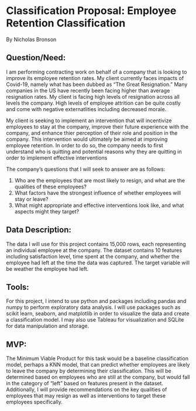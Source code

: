 # Classification Proposal: Employee Retention Classification

By Nicholas Bronson

## Question/Need:

I am performing contracting work on behalf of a company that is looking to improve its employee retention rates. My client currently faces impacts of Covid-19, namely what has been dubbed as “The Great Resignation.” Many companies in the US have recently been facing higher than average resignation rates. My client is facing high levels of resignation across all levels the company. High levels of employee attrition can be quite costly and come with negative externatlities including decreased morale. 

My client is seeking to implement an intervention that will incentivize employees to stay at the company, improve their future experience with the company, and enhance thier perception of their role and position in the company. This intervention would ultimately be aimed at improving employee retention. In order to do so, the company needs to first understand who is quitting and potential reasons why they are quitting in order to implement effective interventions

The company’s questions that I will seek to answer are as follows:

1) Who are the employees that are most likely to resign, and what are the qualities of these employees? 
2) What factors have the strongest influence of whether employees will stay or leave?
3) What might appropriate and effective interventions look like, and what aspects might they target? 

## Data Description: 

The data I will use for this project contains 15,000 rows, each representing an individual employee at the company. The dataset contains 10 features including satisfaction level, time spent at the company, and whether the employee had left at the time the data was captured. The target variable will be weather the employee had left. 

## Tools:

For this project, I intend to use python and packages including pandas and numpy to perform exploratory data analysis. I will use packages such as scikit learn, seaborn, and matplotlib in order to visualize the data and create a classification model. I may also use Tableau for visualization and SQLite for data manipulation and storage.

## MVP:

The Minimum Viable Product for this task would be a baseline classification model, perhaps a KNN model, that can predict whether employees are likely to leave the company by determining their classification. This will be determined based on employees who are still at the company, but would fall in the category of “left” based on features present in the dataset. Additionally, I will provide recommendations on the key qualities of employees that may resign as well as interventions to target these employees specifically. 
